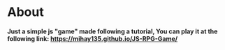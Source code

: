 # About
**Just a simple js "game" made following a tutorial, You can play it at the following link: https://mihay135.github.io/JS-RPG-Game/**
